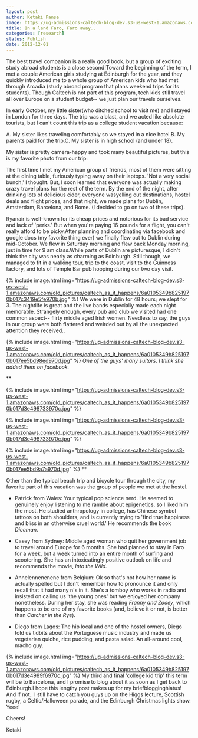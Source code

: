 ```yaml
---
layout: post
author: Ketaki Panse
image: https://ug-admissions-caltech-blog-dev.s3-us-west-1.amazonaws.com/old_pictures/caltech_as_it_happens/6a0105349b8251970b017d3e48d203970c.jpg
title: In a land Faro, Faro away.. 
categories: [research]
status: Publish
date: 2012-12-01
---
```



The best travel companion is a really good book, but a group of exciting study abroad students is a close second!Toward the beginning of the term, I met a couple American girls studying at Edinburgh for the year, and they quickly introduced me to a whole group of American kids who had met through Arcadia (study abroad program that plans weekend trips for its students). Though Caltech is not part of this program, tech kids still travel all over Europe on a student budget-- we just plan our travels ourselves.

In early October, my little sister(who ditched school to visit me) and I stayed in London for three days. The trip was a blast, and we acted like absolute tourists, but I can't count this trip as a college student vacation because:

A. My sister likes traveling comfortably so we stayed in a nice hotel.B. My parents paid for the trip.C. My sister is in high school (and under 18).

My sister is pretty camera-happy and took many beautiful pictures, but this is my favorite photo from our trip:

The first time I met my American group of friends, most of them were sitting at the dining table, furiously typing away on their laptops. 'Not a very social bunch,' I thought. But, I soon learned that everyone was actually making crazy travel plans for the rest of the term. By the end of the night, after drinking lots of delicious cider, everyone wasyelling out destinations, hostel deals and flight prices, and that night, we made plans for Dublin, Amsterdam, Barcelona, and Rome. (I decided to go on two of these trips).

Ryanair is well-known for its cheap prices and notorious for its bad service and lack of 'perks.' But when you're paying 16 pounds for a flight, you can't really afford to be picky.After planning and coordinating via facebook and google docs (my favorite thing ever) we finally flew out to Dublin during mid-October. We flew in Saturday morning and flew back Monday morning, just in time for 9 am class.While parts of Dublin are picturesque, I didn't think the city was nearly as charming as Edinburgh. Still though, we managed to fit in a walking tour, trip to the coast, visit to the Guinness factory, and lots of Temple Bar pub hopping during our two day visit.


{% include image.html img="https://ug-admissions-caltech-blog-dev.s3-us-west-1.amazonaws.com/old_pictures/caltech_as_it_happens/6a0105349b8251970b017c3419e5fe970b.jpg" %}
We were in Dublin for 48 hours; we slept for 3. The nightlife is great and the live bands especially made each night memorable. Strangely enough, every pub and club we visited had one common aspect-- flirty middle aged Irish women. Needless to say, the guys in our group were both flattered and weirded out by all the unexpected attention they received..


{% include image.html img="https://ug-admissions-caltech-blog-dev.s3-us-west-1.amazonaws.com/old_pictures/caltech_as_it_happens/6a0105349b8251970b017ee5bd98ed970d.jpg" %}
*One of the guys' many suitors. I think she added them on facebook.*

**


{% include image.html img="https://ug-admissions-caltech-blog-dev.s3-us-west-1.amazonaws.com/old_pictures/caltech_as_it_happens/6a0105349b8251970b017d3e498733970c.jpg" %}


{% include image.html img="https://ug-admissions-caltech-blog-dev.s3-us-west-1.amazonaws.com/old_pictures/caltech_as_it_happens/6a0105349b8251970b017d3e498733970c.jpg" %}

{% include image.html img="https://ug-admissions-caltech-blog-dev.s3-us-west-1.amazonaws.com/old_pictures/caltech_as_it_happens/6a0105349b8251970b017ee5bd9a7a970d.jpg" %}
**

Other than the typical beach trip and bicycle tour through the city, my favorite part of this vacation was the group of people we met at the hostel.

- Patrick from Wales: Your typical pop science nerd. He seemed to genuinely enjoy listening to me ramble about epigenetics, so I liked him the most. He studied anthropology in college, has Chinese symbol tattoos on both shoulders, and is currently trying to 'find true happiness and bliss in an otherwise cruel world.' He recommends the book *Diceman*.

- Casey from Sydney: Middle aged woman who quit her government job to travel around Europe for 6 months. She had planned to stay in Faro for a week, but a week turned into an entire month of surfing and scootering. She has an intoxicatingly positive outlook on life and recommends the movie, *Into the Wild.*
- Annelennenenene from Belgium: Ok so that's not how her name is actually spelled but I don't remember how to pronounce it and only recall that it had many n's in it. She's a tomboy who works in radio and insisted on calling us 'the young ones' but we enjoyed her company nonetheless. During her stay, she was reading *Franny and Zooey*, which happens to be one of my favorite books (and, believe it or not, is better than *Catcher in the Rye*).

- Diego from Lagos: The hip local and one of the hostel owners, Diego told us tidbits about the Portuguese music industry and made us vegetarian quiche, rice pudding, and pasta salad. An all-around cool, macho guy.


{% include image.html img="https://ug-admissions-caltech-blog-dev.s3-us-west-1.amazonaws.com/old_pictures/caltech_as_it_happens/6a0105349b8251970b017d3e4989f6970c.jpg" %}
My third and final 'college kid trip' this term will be to Barcelona, and I promise to blog about it as soon as I get back to Edinburgh.I hope this lengthy post makes up for my briefblogginghiatus! And if not.. I still have to catch you guys up on the Higgs lecture, Scottish rugby, a Celtic/Halloween parade, and the Edinburgh Christmas lights show. Yeee!

Cheers!

Ketaki

